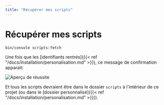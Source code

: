 ```yaml
---
title: "Récupérer mes scripts"
---
```


# Récupérer mes scripts

```bash
bin/console scripts:fetch
```

Une fois que les [identifiants rentrés]({{< ref "/docs/installation/personalisation.md" >}}), ce message de confirmation apparait:

![Aperçu de réussite](https://s3-ap-northeast-1.amazonaws.com/torchpad-production/wikis/11006/s3g1UfpaTh2hP3DiBTka_fetch-success.png)

Et tous les scripts devraient être dans le dossier `scripts` à l'intérieur de ce projet (ou dans le [dossier personnalisé]({{< ref "/docs/installation/personalisation.md" >}})).
